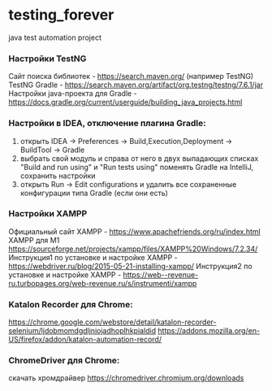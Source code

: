 # testing_forever
java test automation project
### Настройки TestNG
Сайт поиска библиотек - https://search.maven.org/ (например TestNG) </br>
TestNG Gradle - https://search.maven.org/artifact/org.testng/testng/7.6.1/jar </br>
Настройки java-проекта для Gradle - https://docs.gradle.org/current/userguide/building_java_projects.html </br>
### Настройки в IDEA, отключение плагина Gradle:
1) открыть IDEA -> Preferences -> Build,Execution,Deployment -> BuildTool -> Gradle
2) выбрать свой модуль и справа от него в двух выпадающих списках "Build and run using" и "Run tests using" поменять Gradle на IntelliJ, сохранить настройки
3) открыть Run -> Edit configurations и удалить все сохраненные конфигурации типа Gradle (если они есть)
### Настройки XAMPP
Официальный сайт XAMPP - https://www.apachefriends.org/ru/index.html
XAMPP для M1 https://sourceforge.net/projects/xampp/files/XAMPP%20Windows/7.2.34/
Инструкция1  по установке и настройке XAMPP - https://webdriver.ru/blog/2015-05-21-installing-xampp/
Инструкция2 по установке и настройке XAMPP - https://web--revenue-ru.turbopages.org/web-revenue.ru/s/instrumenti/xampp
### Katalon Recorder для Chrome:
https://chrome.google.com/webstore/detail/katalon-recorder-selenium/ljdobmomdgdljniojadhoplhkpialdid
https://addons.mozilla.org/en-US/firefox/addon/katalon-automation-record/
### ChromeDriver для Chrome:
скачать хромдрайвер https://chromedriver.chromium.org/downloads